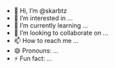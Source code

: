 - 👋 Hi, I’m @skarbtz
- 👀 I’m interested in ...
- 🌱 I’m currently learning ...
- 💞️ I’m looking to collaborate on ...
- 📫 How to reach me ...
- 😄 Pronouns: ...
- ⚡ Fun fact: ...

<!---
skarbtz/skarbtz is a ✨ special ✨ repository because its `README.md` (this file) appears on your GitHub profile.
You can click the Preview link to take a look at your changes.
--->
